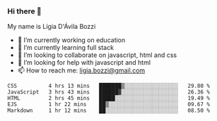 ### Hi there 👋

My name is Lígia D'Ávila Bozzi

- 🔭 I’m currently working on education
- 🌱 I’m currently learning full stack
- 👯 I’m looking to collaborate on javascript, html and css
- 🤔 I’m looking for help with javascript and html
- 📫 How to reach me: ligia.bozzi@gmail.com

<!--START_SECTION:waka-->
```text
CSS          4 hrs 13 mins   ███████▒░░░░░░░░░░░░░░░░░   29.80 % 
JavaScript   3 hrs 43 mins   ██████▓░░░░░░░░░░░░░░░░░░   26.36 % 
HTML         2 hrs 45 mins   █████░░░░░░░░░░░░░░░░░░░░   19.49 % 
EJS          1 hr 22 mins    ██▒░░░░░░░░░░░░░░░░░░░░░░   09.67 % 
Markdown     1 hr 12 mins    ██░░░░░░░░░░░░░░░░░░░░░░░   08.50 % 
```
<!--END_SECTION:waka-->

<!--
**ligiadavilabozzi/ligiadavilabozzi** is a ✨ _special_ ✨ repository because its `README.md` (this file) appears on your GitHub profile.
-->


